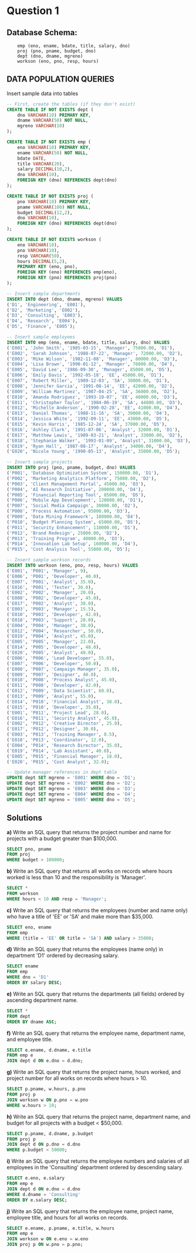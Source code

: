 # Question 1

## Database Schema:
```
    emp (eno, ename, bdate, title, salary, dno)
    proj (pno, pname, budget, dno)
    dept (dno, dname, mgreno)
    workson (eno, pno, resp, hours)
```


## DATA POPULATION QUERIES 
Insert sample data into tables

```sql
-- First, create the tables (if they don't exist)
CREATE TABLE IF NOT EXISTS dept (
    dno VARCHAR(10) PRIMARY KEY,
    dname VARCHAR(50) NOT NULL,
    mgreno VARCHAR(10)
);

CREATE TABLE IF NOT EXISTS emp (
    eno VARCHAR(10) PRIMARY KEY,
    ename VARCHAR(50) NOT NULL,
    bdate DATE,
    title VARCHAR(20),
    salary DECIMAL(10,2),
    dno VARCHAR(10),
    FOREIGN KEY (dno) REFERENCES dept(dno)
);

CREATE TABLE IF NOT EXISTS proj (
    pno VARCHAR(10) PRIMARY KEY,
    pname VARCHAR(100) NOT NULL,
    budget DECIMAL(12,2),
    dno VARCHAR(10),
    FOREIGN KEY (dno) REFERENCES dept(dno)
);

CREATE TABLE IF NOT EXISTS workson (
    eno VARCHAR(10),
    pno VARCHAR(10),
    resp VARCHAR(50),
    hours DECIMAL(5,2),
    PRIMARY KEY (eno, pno),
    FOREIGN KEY (eno) REFERENCES emp(eno),
    FOREIGN KEY (pno) REFERENCES proj(pno)
);

-- Insert sample departments
INSERT INTO dept (dno, dname, mgreno) VALUES
('D1', 'Engineering', 'E001'),
('D2', 'Marketing', 'E002'),
('D3', 'Consulting', 'E003'),
('D4', 'Research', 'E004'),
('D5', 'Finance', 'E005');

-- Insert sample employees
INSERT INTO emp (eno, ename, bdate, title, salary, dno) VALUES
('E001', 'John Smith', '1985-03-15', 'Manager', 75000.00, 'D1'),
('E002', 'Sarah Johnson', '1988-07-22', 'Manager', 72000.00, 'D2'),
('E003', 'Mike Wilson', '1982-11-08', 'Manager', 80000.00, 'D3'),
('E004', 'Lisa Brown', '1990-01-12', 'Manager', 78000.00, 'D4'),
('E005', 'David Lee', '1986-09-30', 'Manager', 85000.00, 'D5'),
('E006', 'Emily Davis', '1992-05-18', 'EE', 45000.00, 'D1'),
('E007', 'Robert Miller', '1989-12-03', 'SA', 38000.00, 'D1'),
('E008', 'Jennifer Garcia', '1991-08-14', 'EE', 42000.00, 'D2'),
('E009', 'William Martinez', '1987-04-25', 'SA', 36000.00, 'D2'),
('E010', 'Amanda Rodriguez', '1993-10-07', 'EE', 40000.00, 'D3'),
('E011', 'Christopher Taylor', '1984-06-19', 'SA', 44000.00, 'D3'),
('E012', 'Michelle Anderson', '1990-02-28', 'EE', 41000.00, 'D4'),
('E013', 'Daniel Thomas', '1988-11-16', 'SA', 39000.00, 'D4'),
('E014', 'Jessica White', '1992-09-11', 'EE', 43000.00, 'D5'),
('E015', 'Kevin Harris', '1985-12-24', 'SA', 37000.00, 'D5'),
('E016', 'Ashley Clark', '1991-07-06', 'Analyst', 32000.00, 'D1'),
('E017', 'Matthew Lewis', '1989-03-21', 'Analyst', 33000.00, 'D2'),
('E018', 'Stephanie Walker', '1993-01-09', 'Analyst', 31000.00, 'D3'),
('E019', 'Ryan Hall', '1987-08-17', 'Analyst', 34000.00, 'D4'),
('E020', 'Nicole Young', '1990-05-13', 'Analyst', 35000.00, 'D5');

-- Insert sample projects
INSERT INTO proj (pno, pname, budget, dno) VALUES
('P001', 'Database Optimization System', 150000.00, 'D1'),
('P002', 'Marketing Analytics Platform', 75000.00, 'D2'),
('P003', 'Client Management Portal', 45000.00, 'D3'),
('P004', 'AI Research Initiative', 200000.00, 'D4'),
('P005', 'Financial Reporting Tool', 85000.00, 'D5'),
('P006', 'Mobile App Development', 120000.00, 'D1'),
('P007', 'Social Media Campaign', 30000.00, 'D2'),
('P008', 'Process Automation', 95000.00, 'D3'),
('P009', 'Data Mining Framework', 180000.00, 'D4'),
('P010', 'Budget Planning System', 65000.00, 'D5'),
('P011', 'Security Enhancement', 110000.00, 'D1'),
('P012', 'Brand Redesign', 25000.00, 'D2'),
('P013', 'Training Program', 40000.00, 'D3'),
('P014', 'Innovation Lab Setup', 160000.00, 'D4'),
('P015', 'Cost Analysis Tool', 55000.00, 'D5');

-- Insert sample workson records
INSERT INTO workson (eno, pno, resp, hours) VALUES
('E001', 'P001', 'Manager', 9),
('E006', 'P001', 'Developer', 40.0),
('E007', 'P001', 'Analyst', 35.0),
('E016', 'P001', 'Tester', 30.0),
('E002', 'P002', 'Manager', 20.0),
('E008', 'P002', 'Developer', 45.0),
('E017', 'P002', 'Analyst', 38.0),
('E003', 'P003', 'Manager', 15.5),
('E010', 'P003', 'Developer', 42.0),
('E018', 'P003', 'Support', 28.0),
('E004', 'P004', 'Manager', 30.0),
('E012', 'P004', 'Researcher', 50.0),
('E019', 'P004', 'Analyst', 45.0),
('E005', 'P005', 'Manager', 22.0),
('E014', 'P005', 'Developer', 48.0),
('E020', 'P005', 'Analyst', 40.0),
('E006', 'P006', 'Lead Developer', 55.0),
('E007', 'P006', 'Developer', 50.0),
('E008', 'P007', 'Campaign Manager', 35.0),
('E009', 'P007', 'Designer', 40.0),
('E010', 'P008', 'Process Analyst', 45.0),
('E011', 'P008', 'Developer', 42.0),
('E012', 'P009', 'Data Scientist', 60.0),
('E013', 'P009', 'Analyst', 55.0),
('E014', 'P010', 'Financial Analyst', 38.0),
('E015', 'P010', 'Developer', 35.0),
('E001', 'P011', 'Project Lead', 28.0),
('E016', 'P011', 'Security Analyst', 45.0),
('E002', 'P012', 'Creative Director', 25.0),
('E017', 'P012', 'Designer', 30.0),
('E003', 'P013', 'Training Manager', 8.5),
('E018', 'P013', 'Coordinator', 12.0),
('E004', 'P014', 'Research Director', 35.0),
('E019', 'P014', 'Lab Assistant', 40.0),
('E005', 'P015', 'Financial Manager', 18.0),
('E020', 'P015', 'Cost Analyst', 32.0);

-- Update manager references in dept table
UPDATE dept SET mgreno = 'E001' WHERE dno = 'D1';
UPDATE dept SET mgreno = 'E002' WHERE dno = 'D2';
UPDATE dept SET mgreno = 'E003' WHERE dno = 'D3';
UPDATE dept SET mgreno = 'E004' WHERE dno = 'D4';
UPDATE dept SET mgreno = 'E005' WHERE dno = 'D5';
```

## Solutions

**a)** Write an SQL query that returns the project number and name for projects with a budget greater than $100,000.

```sql
SELECT pno, pname
FROM proj
WHERE budget > 100000;
```

**b)** Write an SQL query that returns all works on records where hours worked is less than 10 and the responsibility is 'Manager'.

```sql
SELECT *
FROM workson
WHERE hours < 10 AND resp = 'Manager';
```

**c)** Write an SQL query that returns the employees (number and name only) who have a title of 'EE' or 'SA' and make more than $35,000.

```sql
SELECT eno, ename
FROM emp
WHERE (title = 'EE' OR title = 'SA') AND salary > 35000;
```

**d)** Write an SQL query that returns the employees (name only) in department 'D1' ordered by decreasing salary.

```sql
SELECT ename
FROM emp
WHERE dno = 'D1'
ORDER BY salary DESC;
```

**e)** Write an SQL query that returns the departments (all fields) ordered by ascending department name.

```sql
SELECT *
FROM dept
ORDER BY dname ASC;
```

**f)** Write an SQL query that returns the employee name, department name, and employee title.

```sql
SELECT e.ename, d.dname, e.title
FROM emp e
JOIN dept d ON e.dno = d.dno;
```

**g)** Write an SQL query that returns the project name, hours worked, and project number for all works on records where hours > 10.

```sql
SELECT p.pname, w.hours, p.pno
FROM proj p
JOIN workson w ON p.pno = w.pno
WHERE w.hours > 10;
```

**h)** Write an SQL query that returns the project name, department name, and budget for all projects with a budget < $50,000.

```sql
SELECT p.pname, d.dname, p.budget
FROM proj p
JOIN dept d ON p.dno = d.dno
WHERE p.budget < 50000;
```

**i)** Write an SQL query that returns the employee numbers and salaries of all employees in the 'Consulting' department ordered by descending salary.

```sql
SELECT e.eno, e.salary
FROM emp e
JOIN dept d ON e.dno = d.dno
WHERE d.dname = 'Consulting'
ORDER BY e.salary DESC;
```

**j)** Write an SQL query that returns the employee name, project name, employee title, and hours for all works on records.

```sql
SELECT e.ename, p.pname, e.title, w.hours
FROM emp e
JOIN workson w ON e.eno = w.eno
JOIN proj p ON w.pno = p.pno;
```


